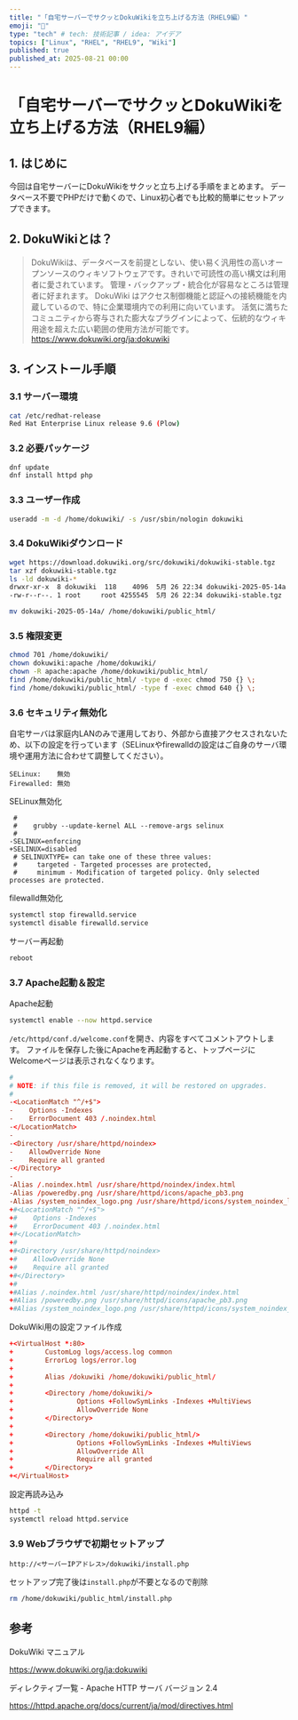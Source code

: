 ```yaml
---
title: "「自宅サーバーでサクッとDokuWikiを立ち上げる方法（RHEL9編）"
emoji: "📝"
type: "tech" # tech: 技術記事 / idea: アイデア
topics: ["Linux", "RHEL", "RHEL9", "Wiki"]
published: true
published_at: 2025-08-21 00:00
---
```


# 「自宅サーバーでサクッとDokuWikiを立ち上げる方法（RHEL9編）

## 1. はじめに

今回は自宅サーバーにDokuWikiをサクッと立ち上げる手順をまとめます。
データベース不要でPHPだけで動くので、Linux初心者でも比較的簡単にセットアップできます。

## 2. DokuWikiとは？

>DokuWikiは、データベースを前提としない、使い易く汎用性の高いオープンソースのウィキソフトウェアです。​きれいで可読性の高い構文は利用者に愛されています。 管理・バックアップ・統合化が容易なところは管理者に好まれます。 DokuWiki はアクセス制御機能と認証への接続機能を内蔵しているので、特に企業環境内での利用に向いています。 活気に満ちたコミュニティから寄与された膨大なプラグインによって、伝統的なウィキ用途を超えた広い範囲の使用方法が可能です。
>https://www.dokuwiki.org/ja:dokuwiki

## 3. インストール手順

### 3.1 サーバー環境

```bash
cat /etc/redhat-release
Red Hat Enterprise Linux release 9.6 (Plow)
```

### 3.2 必要パッケージ

```bash
dnf update
dnf install httpd php
```

### 3.3 ユーザー作成

```bash
useradd -m -d /home/dokuwiki/ -s /usr/sbin/nologin dokuwiki
```

### 3.4 DokuWikiダウンロード

```bash
wget https://download.dokuwiki.org/src/dokuwiki/dokuwiki-stable.tgz
tar xzf dokuwiki-stable.tgz
ls -ld dokuwiki-*
drwxr-xr-x  8 dokuwiki  118    4096  5月 26 22:34 dokuwiki-2025-05-14a
-rw-r--r--. 1 root     root 4255545  5月 26 22:34 dokuwiki-stable.tgz

mv dokuwiki-2025-05-14a/ /home/dokuwiki/public_html/
```

### 3.5 権限変更

```bash
chmod 701 /home/dokuwiki/
chown dokuwiki:apache /home/dokuwiki/
chown -R apache:apache /home/dokuwiki/public_html/
find /home/dokuwiki/public_html/ -type d -exec chmod 750 {} \;
find /home/dokuwiki/public_html/ -type f -exec chmod 640 {} \;
```

### 3.6 セキュリティ無効化

自宅サーバは家庭内LANのみで運用しており、外部から直接アクセスされないため、以下の設定を行っています（SELinuxやfirewalldの設定はご自身のサーバ環境や運用方法に合わせて調整してください）。
```
SELinux:    無効
Firewalled: 無効
```

SELinux無効化
```diff:/etc/selinux/config
 #
 #    grubby --update-kernel ALL --remove-args selinux
 #
-SELINUX=enforcing
+SELINUX=disabled
 # SELINUXTYPE= can take one of these three values:
 #     targeted - Targeted processes are protected,
 #     minimum - Modification of targeted policy. Only selected processes are protected.
```

filewalld無効化
```bash
systemctl stop firewalld.service
systemctl disable firewalld.service
```

サーバー再起動
```bash
reboot
```

### 3.7 Apache起動＆設定

Apache起動
```bash
systemctl enable --now httpd.service
```

`/etc/httpd/conf.d/welcome.conf`を開き、内容をすべてコメントアウトします。
ファイルを保存した後にApacheを再起動すると、トップページにWelcomeページは表示されなくなります。
 ```diff:/etc/httpd/conf.d/welcome.conf
 #
 # NOTE: if this file is removed, it will be restored on upgrades.
 #
-<LocationMatch "^/+$">
-    Options -Indexes
-    ErrorDocument 403 /.noindex.html
-</LocationMatch>
-
-<Directory /usr/share/httpd/noindex>
-    AllowOverride None
-    Require all granted
-</Directory>
-
-Alias /.noindex.html /usr/share/httpd/noindex/index.html
-Alias /poweredby.png /usr/share/httpd/icons/apache_pb3.png
-Alias /system_noindex_logo.png /usr/share/httpd/icons/system_noindex_logo.png
+#<LocationMatch "^/+$">
+#    Options -Indexes
+#    ErrorDocument 403 /.noindex.html
+#</LocationMatch>
+#
+#<Directory /usr/share/httpd/noindex>
+#    AllowOverride None
+#    Require all granted
+#</Directory>
+#
+#Alias /.noindex.html /usr/share/httpd/noindex/index.html
+#Alias /poweredby.png /usr/share/httpd/icons/apache_pb3.png
+#Alias /system_noindex_logo.png /usr/share/httpd/icons/system_noindex_logo.png
```

DokuWiki用の設定ファイル作成
```diff:/etc/httpd/conf.d/dokuwiki.conf
+<VirtualHost *:80>
+        CustomLog logs/access.log common
+        ErrorLog logs/error.log
+
+        Alias /dokuwiki /home/dokuwiki/public_html/
+
+        <Directory /home/dokuwiki/>
+                Options +FollowSymLinks -Indexes +MultiViews
+                AllowOverride None
+        </Directory>
+
+        <Directory /home/dokuwiki/public_html/>
+                Options +FollowSymLinks -Indexes +MultiViews
+                AllowOverride All
+                Require all granted
+        </Directory>
+</VirtualHost>
```

設定再読み込み
```bash
httpd -t
systemctl reload httpd.service
```

### 3.9 Webブラウザで初期セットアップ

`http://<サーバーIPアドレス>/dokuwiki/install.php`

セットアップ完了後は`install.php`が不要となるので削除
```bash
rm /home/dokuwiki/public_html/install.php
```

## 参考

DokuWiki マニュアル

https://www.dokuwiki.org/ja:dokuwiki

ディレクティブ一覧 - Apache HTTP サーバ バージョン 2.4

https://httpd.apache.org/docs/current/ja/mod/directives.html